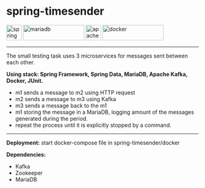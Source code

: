 # spring-timesender
<img src="https://www.vectorlogo.zone/logos/springio/springio-icon.svg" alt="spring" width="40" height="40"/> <img src="https://upload.wikimedia.org/wikipedia/commons/6/68/Mariadb-seal-browntext.svg" alt="mariadb" width="160" height="40"/> <img src="https://upload.wikimedia.org/wikipedia/commons/0/05/Apache_kafka.svg" alt="apache kafka" width="40" height="40"/>
<img src="https://upload.wikimedia.org/wikipedia/commons/4/4e/Docker_%28container_engine%29_logo.svg" alt="docker" width="160" height="40"/>

___
The small testing task uses 3 microservices for messages sent between each other.

<b>Using stack: Spring Framework, Spring Data, MariaDB, Apache Kafka, Docker, JUnit. </b>

- m1 sends a message to m2 using HTTP request
- m2 sends a message to m3 using Kafka
- m3 sends a message back to the m1
- m1 storing the message in a MariaDB, logging amount of the messages generated during the period.
- repeat the process until it is explicitly stopped by a command.
---
<b>Deployment:</b> start docker-compose file in spring-timesender/docker

<b>Dependencies:</b>
- Kafka
- Zookeeper
- MariaDB
